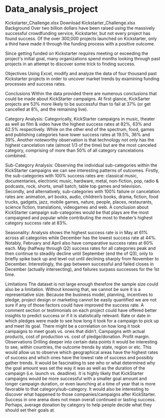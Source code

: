# Data_analysis_project
Kickstarter_Challenge.xlsx Download Kickstarter_Challenge.xlsx
Background
Over two billion dollars have been raised using the massively successful crowdfunding service, Kickstarter, but not every project has found success. Of the over 300,000 projects launched on Kickstarter, only a third have made it through the funding process with a positive outcome.

Since getting funded on Kickstarter requires meeting or exceeding the project's initial goal, many organizations spend months looking through past projects in an attempt to discover some trick to finding success.

Objectives
Using Excel, modify and analyze the data of four thousand past Kickstarter projects in order to uncover market trends by examining funding processes and success rates.

Conclusions
Within the data provided there are numerous conclusions that could be made about KickStarter campaigns. At first glance, KickSarter projects are 53% more likely to be successful than to fail at 37% (or get cancelled at 8%, and the remaining live).

Category Analysis:
Categorically, KickStarter campaigns in music, theater as well as film & video have the highest success rates at 82%, 63% and 62.5% respectively. While on the other end of the spectrum, food, games and publishing categories have lower success rates at 19.5%, 36% and 39%. Another noteworthy observation is that technology not only has the highest cancelation rate (almost 1/3 of the time) but are the most canceled category, comprising of more than 50% of all category cancelations combined.


Sub-Category Analysis:
Observing the individual sub-categories within the KickStarter campaigns we can see interesting patterns of outcomes.
Firstly, the sub-categories with 100% success rates are: classical music, documentaries, electronic music, hardware, metal, non-fiction, pop, radio & podcasts, rock, shorts, small batch, table top games and television.
Secondly, and alternatively, sub-categories with 100% failure or cancelation rates are: animation, art books, audio, children’s books, drama, fiction, food trucks, gadgets, jazz, mobile games, nature, people, places, restaurants, science fiction, translations, videogames and web.
A conclusion about KickStarter campaign sub-categories would be that plays are the most campaigned and popular while contributing the most to theater’s highest category success rate at 83%.


Seasonality:
Analysis shows the highest success rate is in May at 61% across all categories while December has the lowest success rate at 44%. Notably, February and April also have comparative success rates at 60% each.
May (halfway through Q2) success rates for all categories peak and then continue to steadily decline until September (end the of Q3), only to briefly spike back up and level out until declining sharply from November to December.
Interestingly, the gap between successful and failed closes in December (actually intersecting), and failures surpass successes for the 1st time.


Limitations
The dataset is not large enough therefore the sample size could also be a limitation. Without knowing that, we cannot be sure it is a representative size.
Because the business model, planning, incentives to pledge, project design or marketing cannot be easily quantified we are not sure if any of those factors could have improved the success rate. A comment section or testimonials on each project could have offered better insights to predict success or if it is statistically relevant.
Rate or date in which pledges were made to see how long it took for a campaign to pick up and meet its goal. There might be a correlation on how long it took campaigns to meet goals vs. ones that didn’t.
Campaigns with actual products, cost of production vs. cost of pledge/donation. Profit margin.
Observations
Drilling deeper into certain data points it would be interesting to see, within countries, the outcome trends by state, region or etc. This would allow us to observe which geographical areas have the highest rates of success and which ones have the lowest rate of success and possibly gather trends.
It would be fascinating to see who or what determined why the goal amount was set the way it was as well as the duration of the campaign (i.e. launch vs. deadline). It is highly likely that KickStarter campaigns would be more successful with a smaller goal amount and longer campaign duration, or even launching at a time of year that is more favorable to that category/sub-category.
It would also be interesting to discover what happened to those companies/campaigns after KickStarter. Success in one arena does not mean overall continued or lasting success.
Perhaps, average donation by category to help people decide what they should set their goals at.